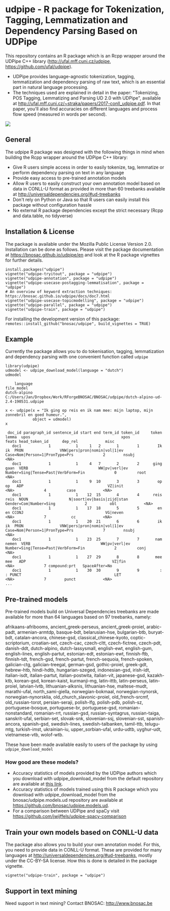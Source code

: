 # udpipe - R package for Tokenization, Tagging, Lemmatization and Dependency Parsing Based on UDPipe 

This repository contains an R package which is an Rcpp wrapper around the UDPipe C++ library (http://ufal.mff.cuni.cz/udpipe, https://github.com/ufal/udpipe).

- UDPipe provides language-agnostic tokenization, tagging, lemmatization and dependency parsing of raw text, which is an essential part in natural language processing.
- The techniques used are explained in detail in the paper: "Tokenizing, POS Tagging, Lemmatizing and Parsing UD 2.0 with UDPipe", available at <http://ufal.mff.cuni.cz/~straka/papers/2017-conll_udpipe.pdf>. In that paper, you'll also find accuracies on different languages and process flow speed (measured in words per second).

![](vignettes/udpipe-rlogo.png)

## General

The udpipe R package was designed with the following things in mind when building the Rcpp wrapper around the UDPipe C++ library:

- Give R users simple access in order to easily tokenize, tag, lemmatize or perform dependency parsing on text in any language
- Provide easy access to pre-trained annotation models
- Allow R users to easily construct your own annotation model based on data in CONLL-U format as provided in more than 60 treebanks available at http://universaldependencies.org/#ud-treebanks
- Don't rely on Python or Java so that R users can easily install this package without configuration hassle
- No external R package dependencies except the strict necessary (Rcpp and data.table, no tidyverse)

## Installation & License

The package is available under the Mozilla Public License Version 2.0.
Installation can be done as follows. Please visit the package documentation at https://bnosac.github.io/udpipe/en and look at the R package vignettes for further details.

```
install.packages("udpipe")
vignette("udpipe-tryitout", package = "udpipe")
vignette("udpipe-annotation", package = "udpipe")
vignette("udpipe-usecase-postagging-lemmatisation", package = "udpipe")
# An overview of keyword extraction techniques: https://bnosac.github.io/udpipe/docs/doc7.html
vignette("udpipe-usecase-topicmodelling", package = "udpipe")
vignette("udpipe-parallel", package = "udpipe")
vignette("udpipe-train", package = "udpipe")
```

For installing the development version of this package: `remotes::install_github("bnosac/udpipe", build_vignettes = TRUE)`

## Example

Currently the package allows you to do tokenisation, tagging, lemmatization and dependency parsing with one convenient function called `udpipe`

```
library(udpipe)
udmodel <- udpipe_download_model(language = "dutch")
udmodel

    language                                                                             file_model
dutch-alpino C:/Users/Jan/Dropbox/Work/RForgeBNOSAC/BNOSAC/udpipe/dutch-alpino-ud-2.4-190531.udpipe

x <- udpipe(x = "Ik ging op reis en ik nam mee: mijn laptop, mijn zonnebril en goed humeur.",
            object = udmodel)
x
```

```
 doc_id paragraph_id sentence_id start end term_id token_id     token     lemma  upos                                        xpos                               feats head_token_id      dep_rel            misc
   doc1            1           1     1   2       1        1        Ik        ik  PRON                VNW|pers|pron|nomin|vol|1|ev      Case=Nom|Person=1|PronType=Prs             2        nsubj            <NA>
   doc1            1           1     4   7       2        2      ging      gaan  VERB                               WW|pv|verl|ev Number=Sing|Tense=Past|VerbForm=Fin             0         root            <NA>
   doc1            1           1     9  10       3        3        op        op   ADP                                     VZ|init                                <NA>             4         case            <NA>
   doc1            1           1    12  15       4        4      reis      reis  NOUN                  N|soort|ev|basis|zijd|stan              Gender=Com|Number=Sing             2          obl            <NA>
   doc1            1           1    17  18       5        5        en        en CCONJ                                    VG|neven                                <NA>             7           cc            <NA>
   doc1            1           1    20  21       6        6        ik        ik  PRON                VNW|pers|pron|nomin|vol|1|ev      Case=Nom|Person=1|PronType=Prs             7        nsubj            <NA>
   doc1            1           1    23  25       7        7       nam     nemen  VERB                               WW|pv|verl|ev Number=Sing|Tense=Past|VerbForm=Fin             2         conj            <NA>
   doc1            1           1    27  29       8        8       mee       mee   ADP                                      VZ|fin                                <NA>             7 compound:prt   SpaceAfter=No
   doc1            1           1    30  30       9        9         :         : PUNCT                                         LET                                <NA>             7        punct            <NA>
...
```


## Pre-trained models

Pre-trained models build on Universal Dependencies treebanks are made available for more than 64 languages based on 97 treebanks, namely:

afrikaans-afribooms, ancient_greek-perseus, ancient_greek-proiel, arabic-padt, armenian-armtdp, basque-bdt, belarusian-hse, bulgarian-btb, buryat-bdt, catalan-ancora, chinese-gsd, classical_chinese-kyoto, coptic-scriptorium, croatian-set, czech-cac, czech-cltt, czech-fictree, czech-pdt, danish-ddt, dutch-alpino, dutch-lassysmall, english-ewt, english-gum, english-lines, english-partut, estonian-edt, estonian-ewt, finnish-ftb, finnish-tdt, french-gsd, french-partut, french-sequoia, french-spoken, galician-ctg, galician-treegal, german-gsd, gothic-proiel, greek-gdt, hebrew-htb, hindi-hdtb, hungarian-szeged, indonesian-gsd, irish-idt, italian-isdt, italian-partut, italian-postwita, italian-vit, japanese-gsd, kazakh-ktb, korean-gsd, korean-kaist, kurmanji-mg, latin-ittb, latin-perseus, latin-proiel, latvian-lvtb, lithuanian-alksnis, lithuanian-hse, maltese-mudt, marathi-ufal, north_sami-giella, norwegian-bokmaal, norwegian-nynorsk, norwegian-nynorsklia, old_church_slavonic-proiel, old_french-srcmf, old_russian-torot, persian-seraji, polish-lfg, polish-pdb, polish-sz, portuguese-bosque, portuguese-br, portuguese-gsd, romanian-nonstandard, romanian-rrt, russian-gsd, russian-syntagrus, russian-taiga, sanskrit-ufal, serbian-set, slovak-snk, slovenian-ssj, slovenian-sst, spanish-ancora, spanish-gsd, swedish-lines, swedish-talbanken, tamil-ttb, telugu-mtg, turkish-imst, ukrainian-iu, upper_sorbian-ufal, urdu-udtb, uyghur-udt, vietnamese-vtb, wolof-wtb. 

These have been made available easily to users of the package by using `udpipe_download_model`

### How good are these models? 

- Accuracy statistics of models provided by the UDPipe authors which you download with udpipe_download_model from the default repository are available at [this link](https://github.com/jwijffels/udpipe.models.ud.2.4/blob/master/inst/udpipe-ud-2.4-190531/README).
- Accuracy statistics of models trained using this R package which you download with udpipe_download_model from the bnosac/udpipe.models.ud repository are available at https://github.com/bnosac/udpipe.models.ud.
- For a comparison between UDPipe and spaCy visit https://github.com/jwijffels/udpipe-spacy-comparison

## Train your own models based on CONLL-U data

The package also allows you to build your own annotation model. For this, you need to provide data in CONLL-U format.
These are provided for many languages at http://universaldependencies.org/#ud-treebanks, mostly under the CC-BY-SA license.
How this is done is detailed in the package vignette.

```
vignette("udpipe-train", package = "udpipe")
```


## Support in text mining

Need support in text mining?
Contact BNOSAC: http://www.bnosac.be

